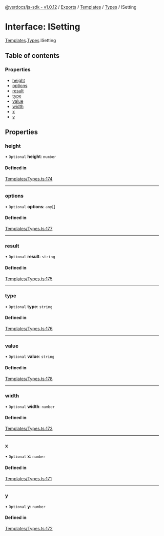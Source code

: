 [@verdocs/js-sdk - v1.0.12](../README.md) / [Exports](../modules.md) / [Templates](../modules/Templates.md) / [Types](../modules/Templates.Types.md) / ISetting

# Interface: ISetting

[Templates](../modules/Templates.md).[Types](../modules/Templates.Types.md).ISetting

## Table of contents

### Properties

- [height](Templates.Types.ISetting.md#height)
- [options](Templates.Types.ISetting.md#options)
- [result](Templates.Types.ISetting.md#result)
- [type](Templates.Types.ISetting.md#type)
- [value](Templates.Types.ISetting.md#value)
- [width](Templates.Types.ISetting.md#width)
- [x](Templates.Types.ISetting.md#x)
- [y](Templates.Types.ISetting.md#y)

## Properties

### height

• `Optional` **height**: `number`

#### Defined in

[Templates/Types.ts:174](https://github.com/Verdocs/js-sdk/blob/main/src/Templates/Types.ts#L174)

___

### options

• `Optional` **options**: `any`[]

#### Defined in

[Templates/Types.ts:177](https://github.com/Verdocs/js-sdk/blob/main/src/Templates/Types.ts#L177)

___

### result

• `Optional` **result**: `string`

#### Defined in

[Templates/Types.ts:175](https://github.com/Verdocs/js-sdk/blob/main/src/Templates/Types.ts#L175)

___

### type

• `Optional` **type**: `string`

#### Defined in

[Templates/Types.ts:176](https://github.com/Verdocs/js-sdk/blob/main/src/Templates/Types.ts#L176)

___

### value

• `Optional` **value**: `string`

#### Defined in

[Templates/Types.ts:178](https://github.com/Verdocs/js-sdk/blob/main/src/Templates/Types.ts#L178)

___

### width

• `Optional` **width**: `number`

#### Defined in

[Templates/Types.ts:173](https://github.com/Verdocs/js-sdk/blob/main/src/Templates/Types.ts#L173)

___

### x

• `Optional` **x**: `number`

#### Defined in

[Templates/Types.ts:171](https://github.com/Verdocs/js-sdk/blob/main/src/Templates/Types.ts#L171)

___

### y

• `Optional` **y**: `number`

#### Defined in

[Templates/Types.ts:172](https://github.com/Verdocs/js-sdk/blob/main/src/Templates/Types.ts#L172)

